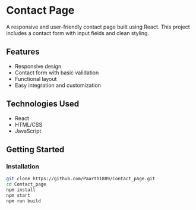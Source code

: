 # Contact Page

A responsive and user-friendly contact page built using React. This project includes a contact form with input fields and clean styling.

## Features

- Responsive design  
- Contact form with basic validation  
- Functional layout  
- Easy integration and customization  

## Technologies Used

- React  
- HTML/CSS  
- JavaScript  

## Getting Started

### Installation

```bash
git clone https://github.com/Paarth1809/Contact_page.git
cd Contact_page
npm install
npm start
npm run build
